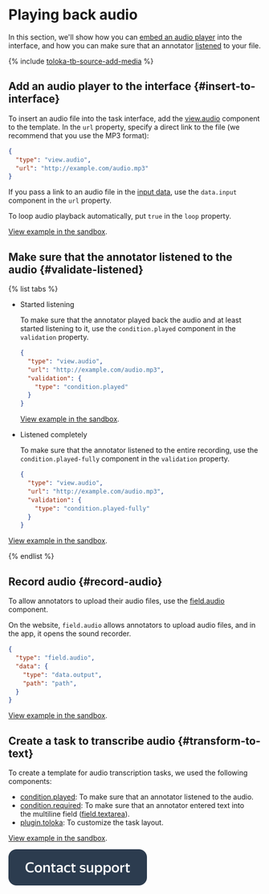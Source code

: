 # Playing back audio

In this section, we'll show how you can [embed an audio player](#insert-to-interface) into the interface, and how you can make sure that an annotator [listened](#validate-listened) to your file.

{% include [toloka-tb-source-add-media](../_includes/toloka-tb-source/id-toloka-tb-source/add-media.md) %}

## Add an audio player to the interface {#insert-to-interface}

To insert an audio file into the task interface, add the [view.audio](../reference/view.audio.md) component to the template. In the `url` property, specify a direct link to the file (we recommend that you use the MP3 format):
```json
{
  "type": "view.audio",
  "url": "http://example.com/audio.mp3"
}
```

If you pass a link to an audio file in the [input data](work-with-data.md), use the `data.input` component in the `url` property.

To loop audio playback automatically, put `true` in the `loop` property.


[View example in the sandbox](https://tb.yandex.net/editor?config=N4Igxg9gdgZglgcxALhMAOlABF9IBucApgO57JYbY64gAuAngA5Hm2GkB0ANnAM508AGkw1acOkQC2fNgG1RYyoqW1GLNng4lOAQwCuAEzgRhKpXn0AnbppAALOnSZ9kAejfxuRALREAHrpSTN58PpBSnAgS9voARpwmbvohELqGfG4ATAAMAIwA7G55eZ5w3gD6AUEhRBUAsgAKAMwVBTk5ANIAQpzBzWbUqnjcEBBMbHRW+qxDNAC+5gC6iotQ8yBCIHBQTPp0KGgb80A&locale=en).


## Make sure that the annotator listened to the audio {#validate-listened}

{% list tabs %}

- Started listening

  To make sure that the annotator played back the audio and at least started listening to it, use the `condition.played` component in the `validation` property.
  ```json
  {
    "type": "view.audio",
    "url": "http://example.com/audio.mp3",
    "validation": {
      "type": "condition.played"
    }
  }
  ```

  [View example in the sandbox](https://tb.yandex.net/editor?locale=en&config=N4Igxg9gdgZglgcxALhMAOlABF9IBucApgO57JYbY64gAuAngA5Hm2GkB0ANnAM508AGkw1acOkQC2fNgG1RYyoqW1GLNng4lOAQwCuAEzgRhKpXm66ARkW6aQAFQBODLGF5gA1nCgIsAMr61lISWHBSUkTGupLcbiQSABYQ+nRYArrOdL7+dElEWAbGEJxm1Kp4+s72KLRJdHRMfMgA9K3w3EQAtEQAHrpSTF183ZBSnAjJwZwmrfrDELqGfK0ATAAMAIwA7K1bWx1wXQD6-YPDRCcAsgAKAMwnOxsbANIAQpxD9+WqOFq6XiGWImKBsKh-Gh4dSsOp4SBQYw5aCcYa6BjRX6Q+q+QRwkAATVSWCgRGiWDoECwaLc+UKxRM7l4TDKIHMYgAvuysFyKlgALqKXkckBCEC+JhpFBoEUcoA).


- Listened completely

  To make sure that the annotator listened to the entire recording, use the `condition.played-fully` component in the `validation` property.
  ```json
  {
    "type": "view.audio",
    "url": "http://example.com/audio.mp3",
    "validation": {
      "type": "condition.played-fully"
    }
  }
  ```

  
[View example in the sandbox](https://tb.yandex.net/editor?locale=en&config=N4Igxg9gdgZglgcxALhMAOlABF9IBucApgO57JYbY64gAuAngA5Hm2GkB0ANnAM508AGkw1acOkQC2fNgG1RYyoqW1GLNng4lOAQwCuAEzgRhKpXm66ARkW6aQAFQBODLAN3O6cKAix0ACyIsA2MIEKhDLDBeMABrHz8AZX1rKQksEgkAiH06LF4BIihE-3DA4OLvZ2CayGdjX04zalU8fWd7FFoAujomPmQAeiH4biIAWiIAD10pJnG+CcgpTgRs1M4TIf0FiF1DPiGAJgAGAEYAdiHz89G4cYB9GbmFokeAWQAFAGZHy9OpwA0gAhTjzH4tVQ4LS6XiGXTeaBsKjQmh4dSsbp4SCRCQmKCcBa6BhEQwTGD6bjcBhQtE9HyCbEgACauSwUCIZLKWGJbgqISMJmivCYPIFxUMzRA5jEAF9ZVgFa0sABdRTKuUgIQgHxMPIoNBauVAA).

{% endlist %}

## Record audio {#record-audio}

To allow annotators to upload their audio files, use the [field.audio](../reference/field.audio.md) component.

On the website, `field.audio` allows annotators to upload audio files, and in the app, it opens the sound recorder.

```json
{
  "type": "field.audio",
  "data": {
    "type": "data.output",
    "path": "path",
  }
}
```

[View example in the sandbox](https://clck.ru/TEDEW).


## Create a task to transcribe audio {#transform-to-text}

To create a template for audio transcription tasks, we used the following components:

- [condition.played](../reference/condition.played.md): To make sure that an annotator listened to the audio.
- [condition.required](../reference/condition.required.md): To make sure that an annotator entered text into the multiline field ([field.textarea](../reference/field.textarea.md)).
- [plugin.toloka](../reference/plugin.toloka.md): To customize the task layout.


[View example in the sandbox](https://tb.yandex.net/editor?locale=en&config=N4Igxg9gdgZglgcxALhMAOlABF9IBucApgO57JYbY64gAuAngA5Hm2GkB0ANnAM508AGkw1acOkQC2fNgG1RYyoqW1uAQwBGRbmzwAZfpOx0IWOgAsiWdQFcAJnDNheTTsJVK8jFnoLESTjtHCA9qVTxbACddFGVw1VofVji8e3U6dU44KCZbQRARBIiQJgyLP2CnPE8xAF8ixPZ1XnS6Jyg2Kiacb2YUijxIKEd26E4mDQYiezCe2gscgsGQAE0IWywoIhnzM0n1BnMrGwcnLBc4NxrimjrarAaH7sS+31SQeB17TkkAD0yUSI6jmrxAGm0sRWABV+sdrP86FgGBssFZ1FEsDl4acQhdXO5Cg9eiA2iC4i8mm8BrQyZwNnQ8gVGj08GVLH4gXxbNwCsTHiySvgWnA2h0uvySck-MNRh1OECAI62OBA2ZE25iPCLKDLWjQxZ8LBSWwCLDaLDwbjcXY5G5Ne63R1iAC6iie1DZ3FsCBysjiCgSlJo1L8kx9OV+EG4EAA1uTBSHwYcGRLNbRYzl1Ss+GAotHYomtfR1HxYwB1UUcuIAVgADHWHs67oo3VA6oUQDkmSg0Io8FVQh8LHRGXxkAB6CdWogAWiIf3UUkmRD4s8gUk4vsstk02QgE9skwg6nsfAnACY6wBGADsE+v1+ncBtAH0F0uV6+ALIABQAzK+t4NgA0gAQpwy7-jcHZ1EAA).


[![image](../_images/buttons/contact-support.svg)](../concepts/support.md)
